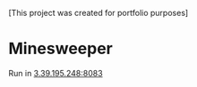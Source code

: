 [This project was created for portfolio purposes]

# Minesweeper

Run in [3.39.195.248:8083](http://3.39.195.248:8083)
 
